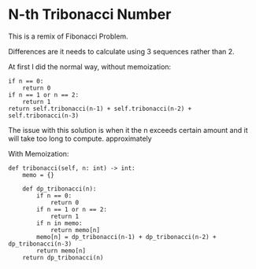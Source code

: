 # N-th Tribonacci Number

This is a remix of Fibonacci Problem.

Differences are it needs to calculate using 3 sequences rather than 2.

At first I did the normal way, without memoization:

```
if n == 0:
    return 0
if n == 1 or n == 2:
    return 1
return self.tribonacci(n-1) + self.tribonacci(n-2) + self.tribonacci(n-3)
```

The issue with this solution is when it the n exceeds certain amount and it will take too long to compute. approximately

With Memoization:

```
def tribonacci(self, n: int) -> int:
    memo = {}

    def dp_tribonacci(n):
        if n == 0:
            return 0
        if n == 1 or n == 2:
            return 1
        if n in memo:
            return memo[n]
        memo[n] = dp_tribonacci(n-1) + dp_tribonacci(n-2) + dp_tribonacci(n-3)
        return memo[n]
    return dp_tribonacci(n)
```
